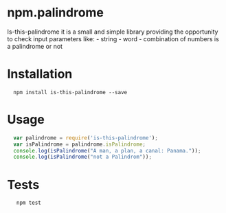 # npm.palindrome
Is-this-palindrome it is a small and simple library providing the opportunity to check input parameters like:
    - string
    - word
    - combination of numbers
is a palindrome or not

# Installation

```shell
  npm install is-this-palindrome --save
```

# Usage

```js
  var palindrome = require('is-this-palindrome');
  var isPalindrome = palindrome.isPalindrome;
  console.log(isPalindrome("A man, a plan, a canal: Panama."));
  console.log(isPalindrome("not a Palindrom"));
```

# Tests

```shell
   npm test
```
